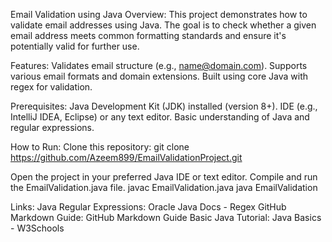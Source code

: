 Email Validation using Java
Overview:
This project demonstrates how to validate email addresses using Java.
The goal is to check whether a given email address meets common formatting standards and ensure it's potentially valid for further use.

Features:
Validates email structure (e.g., name@domain.com).
Supports various email formats and domain extensions.
Built using core Java with regex for validation.

Prerequisites:
Java Development Kit (JDK) installed (version 8+).
IDE (e.g., IntelliJ IDEA, Eclipse) or any text editor.
Basic understanding of Java and regular expressions.

How to Run:
Clone this repository:
git clone https://github.com/Azeem899/EmailValidationProject.git

Open the project in your preferred Java IDE or text editor.
Compile and run the EmailValidation.java file.
javac EmailValidation.java
java EmailValidation

Links:
Java Regular Expressions: Oracle Java Docs - Regex
GitHub Markdown Guide: GitHub Markdown Guide
Basic Java Tutorial: Java Basics - W3Schools

